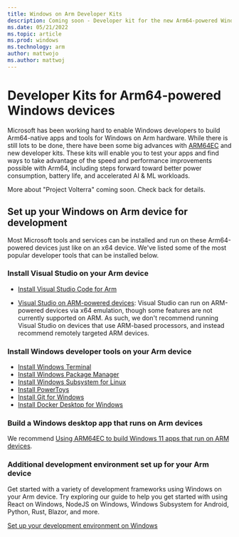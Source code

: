 ```yaml
---
title: Windows on Arm Developer Kits
description: Coming soon - Developer kit for the new Arm64-powered Windows device.
ms.date: 05/21/2022
ms.topic: article
ms.prod: windows
ms.technology: arm
author: mattwojo
ms.author: mattwoj
---
```


# Developer Kits for Arm64-powered Windows devices

Microsoft has been working hard to enable Windows developers to build Arm64-native apps and tools for Windows on Arm hardware. While there is still lots to be done, there have been some big advances with [ARM64EC](./arm64ec.md) and new developer kits. These kits will enable you to test your apps and find ways to take advantage of the speed and performance improvements possible with Arm64, including steps forward toward better power consumption, battery life, and accelerated AI & ML workloads.

More about "Project Volterra" coming soon. Check back for details.

## Set up your Windows on Arm device for development

Most Microsoft tools and services can be installed and run on these Arm64-powered devices just like on an x64 device. We've listed some of the most popular developer tools that can be installed below.

### Install Visual Studio on your Arm device

- [Install Visual Studio Code for Arm](https://code.visualstudio.com/download)

- [Visual Studio on ARM-powered devices](/visualstudio/install/visual-studio-on-arm-devices): Visual Studio can run on ARM-powered devices via x64 emulation, though some features are not currently supported on ARM. As such, we don't recommend running Visual Studio on devices that use ARM-based processors, and instead recommend remotely targeted ARM devices.

### Install Windows developer tools on your Arm device

- [Install Windows Terminal](/windows/terminal/install)
- [Install Windows Package Manager](/windows/package-manager/winget/#install-winget)
- [Install Windows Subsystem for Linux](/windows/wsl/install)
- [Install PowerToys](/windows/powertoys/install)
- [Install Git for Windows](https://git-scm.com/download/win)
- [Install Docker Desktop for Windows](https://docs.docker.com/desktop/windows/install/)

### Build a Windows desktop app that runs on Arm devices

We recommend [Using ARM64EC to build Windows 11 apps that run on ARM devices](./arm64ec.md).

### Additional development environment set up for your Arm device

Get started with a variety of development frameworks using Windows on your Arm device. Try exploring our guide to help you get started with using React on Windows, NodeJS on Windows, Windows Subsystem for Android, Python, Rust, Blazor, and more.

[Set up your development environment on Windows](/windows/dev-environment/)
